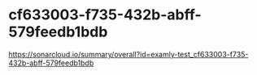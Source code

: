 # cf633003-f735-432b-abff-579feedb1bdb
https://sonarcloud.io/summary/overall?id=examly-test_cf633003-f735-432b-abff-579feedb1bdb
